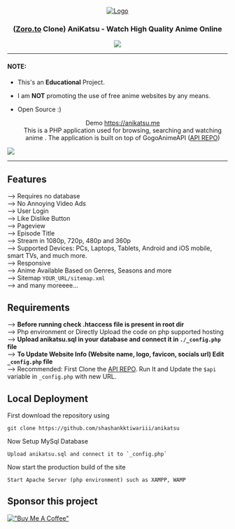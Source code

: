 <p align="center">
  <div align="center">
    <a href="https://anikatsu.me/">
      <img src="https://anikatsu.me/files/images/logo.png?v=0.1" alt="Logo">
    </a>
    <h3>(<a href="https://zoro.to">Zoro.to</a> Clone) AniKatsu - Watch High Quality Anime Online</h3>
    <a href="https://discord.gg/H96GCfBEPz">
      <img src="https://img.shields.io/discord/1012901585896087652?label=discord&logo=discord&color=5460e6&style=flat-square&labelColor=2b2f35">
    </a>
  </div>

  <hr />

#### NOTE:

* This's an **Educational** Project.
* I am **NOT** promoting the use of free anime websites by any means.
* Open Source :)


  <p align="center">
    Demo <a href="https://anikatsu.me">https://anikatsu.me</a> <br>
    This is a PHP application used for browsing, searching and watching anime . The application is built on top of GogoAnimeAPI (<a href="https://github.com/shashankktiwariii/anikatsu-api">API REPO</a>)
  </p>
</p>

<!-- PREVIEW IMAGE -->
<img src="https://anikatsu.me/banner.png">

<hr/>

## Features 
--> Requires no database <br>
--> No Annoying Video Ads<br>
--> User Login<br>
--> Like Dislike Button<br>
--> Pageview<br>
--> Episode Title<br>
--> Stream in 1080p, 720p, 480p and 360p<br>
--> Supported Devices: PCs, Laptops, Tablets, Android and iOS mobile, smart TVs, and much more.<br>
--> Responsive<br>
--> Anime Available Based on Genres, Seasons and more<br>
--> Sitemap `YOUR_URL/sitemap.xml`<br>
--> and many moreeee...




## Requirements
--> **Before running check .htaccess file is present in root dir**
<br>
--> Php environment or Directly Upload the code on php supported hosting 
<br>
--> **Upload anikatsu.sql in your database and connect it in `./_config.php` file**
<br>
--> **To Update Website Info (Website name, logo, favicon, socials url) Edit `_config.php` file**
<br>
--> Recommended: First Clone the <a href="">API REPO</a>. Run It and Update the `$api` variable in `_config.php` with new URL. 


## Local Deployment

First download the repository using
```
git clone https://github.com/shashankktiwariii/anikatsu
```

Now Setup MySql Database
```
Upload anikatsu.sql and connect it to `_config.php`
```

Now start the production build of the site
```
Start Apache Server (php environment) such as XAMPP, WAMP
```


## Sponsor this project

[!["Buy Me A Coffee"](https://www.buymeacoffee.com/assets/img/custom_images/orange_img.png)](https://www.buymeacoffee.com/shashankk)
